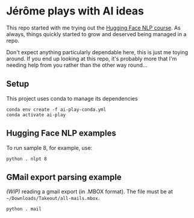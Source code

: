 # Jérôme plays with AI ideas

This repo started with me trying out the [Hugging Face NLP course](https://huggingface.co/learn/nlp-course). As always, things quickly started
to grow and deserved being managed in a repo.

Don't expect anything particularly dependable here, this is just me toying 
around. If you end up looking at this repo, it's probably more that I'm needing help from you rather than the other way round...

## Setup

This project uses conda to manage its dependencies

```
conda env create -f ai-play-conda.yml
conda activate ai-play
```

## Hugging Face NLP examples

To run sample 8, for example, use:
```
python . nlpt 8
```

## GMail export parsing example

_(WIP)_ reading a gmail export (in .MBOX format). The file must be at `~/Downloads/Takeout/all-mails.mbox`.
```
python . mail
```